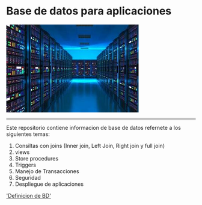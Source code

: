 # Base de datos para aplicaciones

![Imagen de base de datos](./img/OIP.jpg)

---

Este repositorio contiene informacion de base de datos refernete a los siguientes temas:

1. Consiltas con joins (Inner join, Left Join, Right join y full join)
1. views
1. Store procedures
1. Triggers
1. Manejo de Transacciones
1. Seguridad
1. Despliegue de aplicaciones

['Definicion de BD'](https://www.oracle.com/mx/database/what-is-database/)